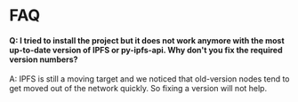 # FAQ

#### Q: I tried to install the project but it does not work anymore with the most up-to-date version of IPFS or py-ipfs-api. Why don't you fix the required version numbers?
A: IPFS is still a moving target and we noticed that old-version nodes tend to get moved out of the network quickly. So fixing a version will not help.

